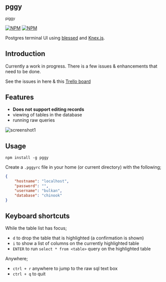 ## pggy
<sub>piggy</sub>

[![NPM](https://nodei.co/npm/pggy.png?downloads=true&stars=true)](https://nodei.co/npm/pggy/) [![NPM](https://nodei.co/npm-dl/pggy.png?months=3)](https://nodei.co/npm/pggy/)


Postgres terminal UI using [blessed](https://github.com/chjj/blessed) and [Knex.js](http://knexjs.org).

## Introduction

Currently a work in progress. There is a few issues & enhancements that need to be done.

See the issues in here & this [Trello board](https://trello.com/b/2bJirC2F/pggy)

## Features

* **Does not support editing records**
* viewing of tables in the database
* running raw queries


![screenshot1](https://raw.github.com/bulkan/pggy/master/images/screenshot1.png)



## Usage

`npm install -g pggy`

Create a `.pggyrc` file in your home (or current directory) with the following;

```json
{
    "hostname": "localhost",
    "password": "",
    "username": "bulkan",
    "database": "chinook"
}
```


## Keyboard shortcuts

While the table list has focus; 

* `d` to drop the table that is highlighted (a confirmation is shown)
* `i` to show a list of columns on the currently highlighted table
* `ENTER` to run `select * from <table>` query on the highlighted table

Anywhere;

* `ctrl + r` anywhere to jump to the raw sql text box
* `ctrl + q` to quit 
